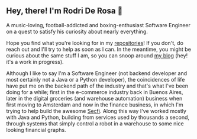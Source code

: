 ## Hey, there! I'm Rodri De Rosa 🦀

A music-loving, football-addicted and boxing-enthusiast Software Engineer on a quest to satisfy his curiosity about nearly everything.

Hope you find what you're looking for in my [repositories](https://github.com/RodrigoDeRosa?tab=repositories)! If you don't, do reach out
and I'll try to help as soon as I can. In the meantime, you might be curious about the same stuff I am, so you can snoop around
[my blog](https://www.rodrigoderosa.com) (hey! it's a work in progress).

Although I like to say I'm a Software Engineer (not backend developer and most certainly not a Java or a Python developer), the coincidences
of life have put me on the backend path of the industry and that's what I've been doing for a while; first in the e-commerce industry back
in Buenos Aires, later in the digital groceries (and warehouse automation) business when first moving to Amsterdam and now in
the finance business, in which I'm trying to help build the awesome [Secfi](https://secfi.com/). Along this way I've worked mostly with Java
and Python, building from services used by thousands a second, through systems that simply control a robot in a warehouse to some nice looking
financial graphs.
